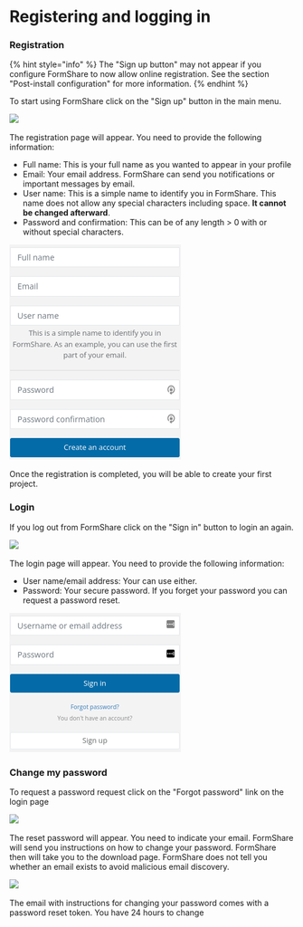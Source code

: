 # Registering and logging in

### Registration

{% hint style="info" %}
The "Sign up button" may not appear if you configure FormShare to now allow online registration. See the section "Post-install configuration" for more information.
{% endhint %}

To start using FormShare click on the "Sign up" button in the main menu.

![](../.gitbook/assets/sign\_up.png)

The registration page will appear. You need to provide the following information:

* Full name: This is your full name as you wanted to appear in your profile
* Email: Your email address. FormShare can send you notifications or important messages by email.
* User name: This is a simple name to identify you in FormShare. This name does not allow any special characters including space. **It cannot be changed afterward**.
* Password and confirmation: This can be of any length > 0 with or without special characters.

![The registration page](../.gitbook/assets/register.png)

Once the registration is completed, you will be able to create your first project.

### **Login**

If you log out from FormShare click on the "Sign in" button to login an again.

![](<../.gitbook/assets/login\_menu (2).png>)

The login page will appear. You need to provide the following information:

* User name/email address: Your can use either.
* Password: Your secure password. If you forget your password you can request a password reset.

![](../.gitbook/assets/login.png)

### Change my password

To request a password request click on the "Forgot password" link on the login page

![](../.gitbook/assets/change\_password.png)

The reset password will appear. You need to indicate your email. FormShare will send you instructions on how to change your password. FormShare then will take you to the download page. FormShare does not tell you whether an email exists to avoid malicious email discovery.

![](../.gitbook/assets/reset\_password.png)

The email with instructions for changing your password comes with a password reset token. You have 24 hours to change
